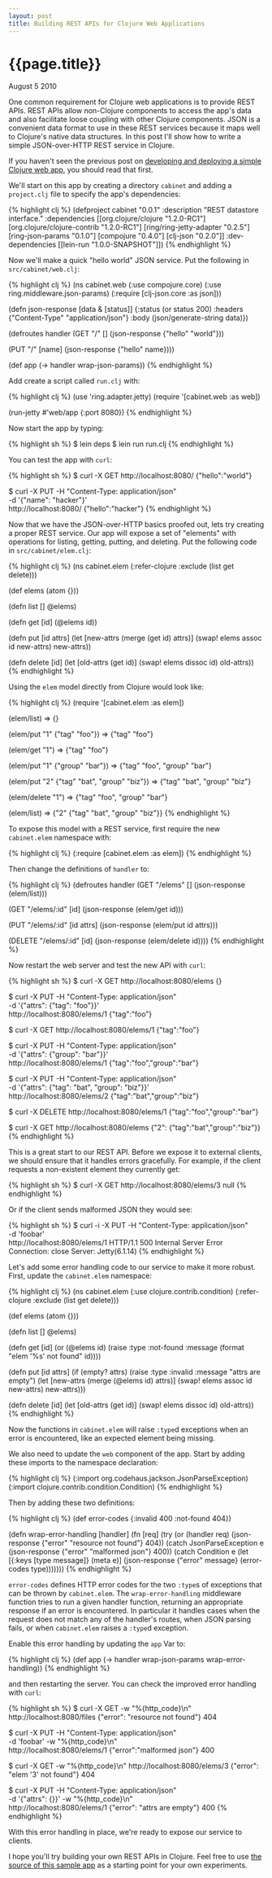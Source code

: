 ```yaml
---
layout: post
title: Building REST APIs for Clojure Web Applications
---
```


# {{page.title}}

<span class="meta">August 5 2010</span>

One common requirement for Clojure web applications is to provide REST APIs. REST APIs allow non-Clojure components to access the app's data and also facilitate loose coupling with other Clojure components. JSON is a convenient data format to use in these REST services because it maps well to Clojure's native data structures. In this post I'll show how to write a simple JSON-over-HTTP REST service in Clojure.

If you haven't seen the previous post on [developing and deploying a simple Clojure web app](http://mmcgrana.github.com/2010/07/develop-deploy-clojure-web-applications.html), you should read that first.

We'll start on this app by creating a directory `cabinet` and adding a `project.clj` file to specify the app's dependencies:

{% highlight clj %}
(defproject cabinet "0.0.1"
  :description "REST datastore interface."
  :dependencies
    [[org.clojure/clojure "1.2.0-RC1"]
     [org.clojure/clojure-contrib "1.2.0-RC1"]
     [ring/ring-jetty-adapter "0.2.5"]
     [ring-json-params "0.1.0"]
     [compojure "0.4.0"]
     [clj-json "0.2.0"]]
  :dev-dependencies
    [[lein-run "1.0.0-SNAPSHOT"]])
{% endhighlight %}

Now we'll make a quick "hello world" JSON service. Put the following in `src/cabinet/web.clj`:

{% highlight clj %}
(ns cabinet.web
  (:use compojure.core)
  (:use ring.middleware.json-params)
  (:require [clj-json.core :as json]))

(defn json-response [data & [status]]
  {:status (or status 200)
   :headers {"Content-Type" "application/json"}
   :body (json/generate-string data)})

(defroutes handler
  (GET "/" []
    (json-response {"hello" "world"}))

  (PUT "/" [name]
    (json-response {"hello" name})))

(def app
  (-> handler
    wrap-json-params))
{% endhighlight %}

Add create a script called `run.clj` with:

{% highlight clj %}
(use 'ring.adapter.jetty)
(require '[cabinet.web :as web])

(run-jetty #'web/app {:port 8080})
{% endhighlight %}

Now start the app by typing:

{% highlight sh %}
$ lein deps
$ lein run run.clj
{% endhighlight %}

You can test the app with `curl`:

{% highlight sh %}
$ curl -X GET http://localhost:8080/
{"hello":"world"}

$ curl -X PUT -H "Content-Type: application/json" \
    -d '{"name": "hacker"}' \
    http://localhost:8080/
{"hello":"hacker"}
{% endhighlight %}

Now that we have the JSON-over-HTTP basics proofed out, lets try creating a proper REST service. Our app will expose a set of "elements" with operations for listing, getting, putting, and deleting. Put the following code in `src/cabinet/elem.clj`:

{% highlight clj %}
(ns cabinet.elem
  (:refer-clojure :exclude (list get delete)))

(def elems (atom {}))

(defn list []
  @elems)

(defn get [id]
  (@elems id))

(defn put [id attrs]
  (let [new-attrs (merge (get id) attrs)]
    (swap! elems assoc id new-attrs)
    new-attrs))

(defn delete [id]
  (let [old-attrs (get id)]
    (swap! elems dissoc id)
    old-attrs))
{% endhighlight %}

Using the `elem` model directly from Clojure would look like:

{% highlight clj %}
(require '[cabinet.elem :as elem])

(elem/list)
=> {}

(elem/put "1" {"tag" "foo"})
=> {"tag" "foo"}

(elem/get "1")
=> {"tag" "foo"}

(elem/put "1" {"group" "bar"})
=> {"tag" "foo", "group" "bar"}

(elem/put "2" {"tag" "bat", "group" "biz"})
=> {"tag" "bat", "group" "biz"}

(elem/delete "1")
=> {"tag" "foo", "group" "bar"}

(elem/list)
=> {"2" {"tag" "bat", "group" "biz"}}
{% endhighlight %}

To expose this model with a REST service, first require the new `cabinet.elem` namespace with:

{% highlight clj %}
(:require [cabinet.elem :as elem])
{% endhighlight %}

Then change the definitions of `handler` to:

{% highlight clj %}
(defroutes handler
  (GET "/elems" []
    (json-response (elem/list)))

  (GET "/elems/:id" [id]
    (json-response (elem/get id)))

  (PUT "/elems/:id" [id attrs]
    (json-response (elem/put id attrs)))

  (DELETE "/elems/:id" [id]
    (json-response (elem/delete id))))
{% endhighlight %}

Now restart the web server and test the new API with `curl`:

{% highlight sh %}
$ curl -X GET http://localhost:8080/elems
{}

$ curl -X PUT -H "Content-Type: application/json" \
    -d '{"attrs": {"tag": "foo"}}' \
    http://localhost:8080/elems/1
{"tag":"foo"}

$ curl -X GET http://localhost:8080/elems/1
{"tag":"foo"}

$ curl -X PUT -H "Content-Type: application/json" \
    -d '{"attrs": {"group": "bar"}}' \
    http://localhost:8080/elems/1
{"tag":"foo","group":"bar"}

$ curl -X PUT -H "Content-Type: application/json" \
    -d '{"attrs": {"tag": "bat", "group": "biz"}}' \
    http://localhost:8080/elems/2
{"tag":"bat","group":"biz"}

$ curl -X DELETE http://localhost:8080/elems/1
{"tag":"foo","group":"bar"}

$ curl -X GET http://localhost:8080/elems
{"2": {"tag":"bat","group":"biz"}}
{% endhighlight %}

This is a great start to our REST API. Before we expose it to external clients, we should ensure that it handles errors gracefully. For example, if the client requests a non-existent element they currently get:

{% highlight sh %}
$ curl -X GET http://localhost:8080/elems/3
null
{% endhighlight %}

Or if the client sends malformed JSON they would see:

{% highlight sh %}
$ curl -i -X PUT -H "Content-Type: application/json" \
    -d 'foobar' \
    http://localhost:8080/elems/1
HTTP/1.1 500 Internal Server Error
Connection: close
Server: Jetty(6.1.14)
{% endhighlight %}

Let's add some error handling code to our service to make it more robust. First, update the `cabinet.elem` namespace:

{% highlight clj %}
(ns cabinet.elem
  (:use clojure.contrib.condition)
  (:refer-clojure :exclude (list get delete)))

(def elems (atom {}))

(defn list []
  @elems)

(defn get [id]
  (or (@elems id)
      (raise :type :not-found
             :message (format "elem '%s' not found" id))))

(defn put [id attrs]
  (if (empty? attrs)
    (raise :type :invalid
           :message "attrs are empty")
    (let [new-attrs (merge (@elems id) attrs)]
      (swap! elems assoc id new-attrs)
      new-attrs)))

(defn delete [id]
  (let [old-attrs (get id)]
    (swap! elems dissoc id)
    old-attrs))
{% endhighlight %}

Now the functions in `cabinet.elem` will raise `:type`d exceptions when an error is encountered, like an expected element being missing.

We also need to update the `web` component of the app. Start by adding these imports to the namespace declaration:

{% highlight clj %}
(:import org.codehaus.jackson.JsonParseException)
(:import clojure.contrib.condition.Condition)
{% endhighlight %}

Then by adding these two definitions:

{% highlight clj %}
(def error-codes
  {:invalid 400
   :not-found 404})

(defn wrap-error-handling [handler]
  (fn [req]
    (try
      (or (handler req)
          (json-response {"error" "resource not found"} 404))
      (catch JsonParseException e
        (json-response {"error" "malformed json"} 400))
      (catch Condition e
        (let [{:keys [type message]} (meta e)]
          (json-response {"error" message} (error-codes type)))))))
{% endhighlight %}

`error-codes` defines HTTP error codes for the two `:type`s of exceptions that can be thrown by `cabinet.elem`. The `wrap-error-handling` middleware function tries to run a given handler function, returning an appropriate response if an error is encountered. In particular it handles cases when the request does not match any of the handler's routes, when JSON parsing fails, or when `cabinet.elem` raises a `:type`d exception.

Enable this error handling by updating the `app` Var to:

{% highlight clj %}
(def app
  (-> handler
    wrap-json-params
    wrap-error-handling))
{% endhighlight %}

and then restarting the server. You can check the improved error handling with `curl`:

{% highlight sh %}
$ curl -X GET -w "%{http_code}\n" http://localhost:8080/files
{"error": "resource not found"}
404

$ curl -X PUT -H "Content-Type: application/json" \
    -d 'foobar' -w "%{http_code}\n" \
    http://localhost:8080/elems/1
{"error":"malformed json"}
400

$ curl -X GET -w "%{http_code}\n" http://localhost:8080/elems/3
{"error": "elem '3' not found"}
404

$ curl -X PUT -H "Content-Type: application/json" \
    -d '{"attrs": {}}' -w "%{http_code}\n" \
    http://localhost:8080/elems/1
{"error": "attrs are empty"}
400
{% endhighlight %}

With this error handling in place, we're ready to expose our service to clients.

I hope you'll try building your own REST APIs in Clojure. Feel free to use [the source of this sample app](https://github.com/mmcgrana/cabinet) as a starting point for your own experiments.
